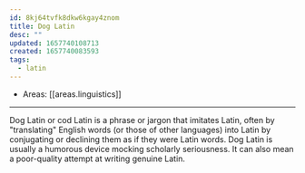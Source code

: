 ```yaml
---
id: 8kj64tvfk8dkw6kgay4znom
title: Dog Latin
desc: ""
updated: 1657740108713
created: 1657740083593
tags:
  - latin
---
```


- Areas: [[areas.linguistics]]

---

Dog Latin or cod Latin is a phrase or jargon that imitates Latin, often by "translating" English words (or those of other languages) into Latin by conjugating or declining them as if they were Latin words. Dog Latin is usually a humorous device mocking scholarly seriousness. It can also mean a poor-quality attempt at writing genuine Latin.
